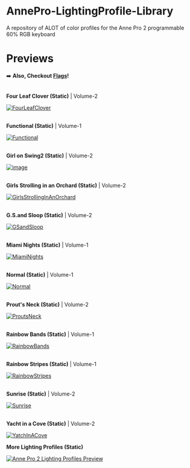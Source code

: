 # AnnePro-LightingProfile-Library
A repository of ALOT of color profiles for the Anne Pro 2 programmable 60% RGB keyboard

# Previews

:arrow_right: __Also, Checkout [Flags](https://github.com/luisegarduno/AnnePro-LightingProfile-Library/blob/main/Flags/README.md)!__
<br></br>

__Four Leaf Clover (Static)__ | Volume-2
<!-- Original: https://github.com/sikicode/anne-pro2-lighting/blob/master/Four%20Leaf%20Clover.json -->
[![FourLeafClover](https://user-images.githubusercontent.com/30121656/167228382-e4b7fbe5-54ff-4e70-bb17-9b4565ef42a8.png)](https://github.com/luisegarduno/AnnePro-LightingProfile-Library/blob/main/Volume-2/Four%20Leaf%20Clover.json)
<br></br>

__Functional (Static)__ | Volume-1
<!-- Original:  https://github.com/stickus/Anne-Pro-2-Color-Profiles/blob/master/Functional.json -->
[![Functional](https://user-images.githubusercontent.com/30121656/167227662-af797863-0643-48f7-8c74-df7b24bef07e.png)](https://github.com/luisegarduno/AnnePro-LightingProfile-Library/blob/main/Volume-1/Functional.json)
<br></br>

__Girl on Swing2 (Static)__ | Volume-2
<!-- Original:  https://github.com/sikicode/anne-pro2-lighting/blob/master/Girl%20on%20Swing2.json -->
[![image](https://user-images.githubusercontent.com/30121656/167228355-249fe272-baea-4792-b30e-1dd1eff76a23.png)](https://github.com/luisegarduno/AnnePro-LightingProfile-Library/blob/main/Volume-2/Girl%20on%20Swing2.json)
<br></br>

__Girls Strolling in an Orchard (Static)__ | Volume-2
<!-- Original:  https://github.com/sikicode/anne-pro2-lighting/blob/master/Girls%20Strolling%20in%20Orchard.json -->
[![GirlsStrollingInAnOrchard](https://user-images.githubusercontent.com/30121656/167228374-f93ece04-b23a-4bf6-94ae-47c529a5ca74.png)](https://github.com/luisegarduno/AnnePro-LightingProfile-Library/blob/main/Volume-2/Girls%20Strolling%20in%20Orchard.json)
<br></br>

__G.S.and Sloop (Static)__ | Volume-2
<!-- Original:  https://github.com/sikicode/anne-pro2-lighting/blob/master/G.%20S.%20and%20Sloop.json -->
[![GSandSloop](https://user-images.githubusercontent.com/30121656/167228353-39d42679-7957-49cd-a0c8-2f8e8d544a40.png)](https://github.com/luisegarduno/AnnePro-LightingProfile-Library/blob/main/Volume-2/G.%20S.%20and%20Sloop.json)
<br></br>

__Miami Nights (Static)__ | Volume-1
<!-- Original:  https://github.com/stickus/Anne-Pro-2-Color-Profiles/blob/master/Miami%20Nights.json -->
[![MiamiNights](https://user-images.githubusercontent.com/30121656/167227751-755339ea-0437-4ed2-bd9d-0fa8801db82d.png)](https://github.com/luisegarduno/AnnePro-LightingProfile-Library/blob/main/Volume-1/Miami%20Nights.json)
<br></br>

__Normal (Static)__ | Volume-1
<!-- Original:  https://github.com/stickus/Anne-Pro-2-Color-Profiles/blob/master/Normal.json -->
[![Normal](https://user-images.githubusercontent.com/30121656/167227916-834a463a-3965-451a-ae6f-cf9d5916b2bd.png)](https://github.com/luisegarduno/AnnePro-LightingProfile-Library/blob/main/Volume-1/Normal.json)
<br></br>

__Prout's Neck (Static)__ | Volume-2
<!-- Original:  https://github.com/sikicode/anne-pro2-lighting/blob/master/Prout's%20Neck.json -->
[![ProutsNeck](https://user-images.githubusercontent.com/30121656/167228364-9c192d8b-4da4-491a-9d73-c22c15ff60fe.png)](https://github.com/luisegarduno/AnnePro-LightingProfile-Library/blob/main/Volume-2/Prout's%20Neck.json)
<br></br>

__Rainbow Bands (Static)__ | Volume-1
<!-- Original:  https://github.com/stickus/Anne-Pro-2-Color-Profiles/blob/master/Rainbow%20Bands.json -->
[![RainbowBands](https://user-images.githubusercontent.com/30121656/167227985-d09848ff-094d-4b4b-90f1-a80f9ebdd054.png)](https://github.com/luisegarduno/AnnePro-LightingProfile-Library/blob/main/Volume-1/Rainbow%20Bands.json)
<br></br>

__Rainbow Stripes (Static)__ | Volume-1
<!-- Original:  https://github.com/stickus/Anne-Pro-2-Color-Profiles/blob/master/Rainbow%20Stripes.json -->
[![RainbowStripes](https://user-images.githubusercontent.com/30121656/167228045-ccb7c561-a087-4f90-913b-4e291c922a4a.png)](https://github.com/luisegarduno/AnnePro-LightingProfile-Library/blob/main/Volume-1/Rainbow%20Stripes.json)
<br></br>

__Sunrise (Static)__ | Volume-2
<!-- Original:  https://github.com/sikicode/anne-pro2-lighting/blob/master/Sunrise.json -->
[![Sunrise](https://user-images.githubusercontent.com/30121656/167228300-ef040bea-59f2-4b30-83a8-da511ad16fbe.png)](https://github.com/luisegarduno/AnnePro-LightingProfile-Library/blob/main/Volume-2/Sunrise.json)
<br></br>

__Yacht in a Cove (Static)__ | Volume-2
<!-- Original:  https://github.com/sikicode/anne-pro2-lighting/commit/7d47fe3e1246111f3100ae592362bca3b8cb257e -->
[![YatchInACove](https://user-images.githubusercontent.com/30121656/167228385-96983db0-881a-4e38-87f1-cedf37e00d95.png)](https://github.com/luisegarduno/AnnePro-LightingProfile-Library/blob/main/Volume-2/Yacht%20in%20a%20Cove.json)

__More Lighting Profiles (Static)__
<!-- Original:  https://www.reddit.com/r/AnnePro/comments/k6wfm2/sharing_my_anne_pro_2_lighting_profiles/ -->
[![Anne Pro 2 Lighting Profiles Preview](https://user-images.githubusercontent.com/30121656/167228973-b1eb2825-c145-4508-b735-5341ca01d972.png)](https://github.com/luisegarduno/AnnePro-LightingProfile-Library/tree/main/MoreLightingProfiles)
